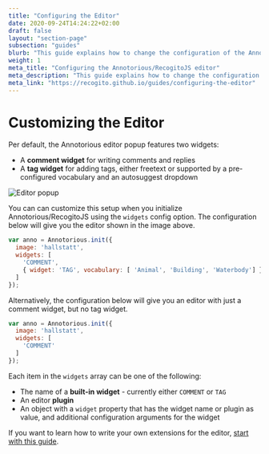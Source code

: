 ```yaml
---
title: "Configuring the Editor"
date: 2020-09-24T14:24:22+02:00
draft: false
layout: "section-page"
subsection: "guides"
blurb: "This guide explains how to change the configuration of the Annotorious/RecogitoJS editor popup."
weight: 1
meta_title: "Configuring the Annotorious/RecogitoJS editor"
meta_description: "This guide explains how to change the configuration of the Annotorious/RecogitoJS editor popup."
meta_link: "https://recogito.github.io/guides/configuring-the-editor"
---
```


# Customizing the Editor

Per default, the Annotorious editor popup features two widgets:

- A __comment widget__ for writing comments and replies
- A __tag widget__ for adding tags, either freetext or supported by a pre-configured vocabulary and an autosuggest dropdown

![Editor popup](/images/guides/editor-popup-with-vocab.png)

You can can customize this setup when you initialize Annotorious/RecogitoJS using the 
`widgets` config option. The configuration below will give you the editor shown in the 
image above.

```js
var anno = Annotorious.init({
  image: 'hallstatt',
  widgets: [
    'COMMENT',
    { widget: 'TAG', vocabulary: [ 'Animal', 'Building', 'Waterbody'] }
  ]
});
```

Alternatively, the configuration below will give you an editor with just a comment widget, but no tag widget.

```js
var anno = Annotorious.init({
  image: 'hallstatt',
  widgets: [
    'COMMENT'
  ]
});
``` 

Each item in the `widgets` array can be one of the following:

- The name of a __built-in widget__ - currently either `COMMENT` or `TAG`
- An editor __plugin__ 
- An object with a `widget` property that has the widget name or plugin as value, and 
  additional configuration arguments for the widget

If you want to learn how to write your own extensions for the editor, 
[start with this guide](/guides/editor-widgets/).
